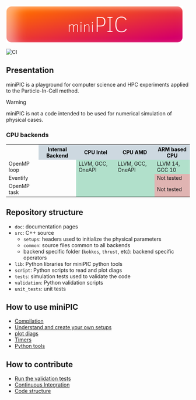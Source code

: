 <img title="Title" alt="title" src="./doc/images/title.png" height="100">

![CI](https://github.com/Maison-de-la-Simulation/miniPIC/actions/workflows/minipic.yml/badge.svg)

## Presentation

miniPIC is a playground for computer science and HPC experiments applied to the Particle-In-Cell method.

> [!WARNING]
> miniPIC is not a code intended to be used for numerical simulation of physical cases.

### CPU backends

<table>
    <tr>
        <th></th>
        <th style="background-color: #CDD8E0; color: black">Internal Backend</th>
        <th style="background-color: #CDD8E0; color: black">CPU Intel</th>
        <th style="background-color: #CDD8E0; color: black">CPU AMD</th>
        <th style="background-color: #CDD8E0; color: black">ARM based CPU</th>
    </tr>
    <tr>
        <td>OpenMP loop</td>
        <td></td>
        <td style="background-color: #B1E0CB">LLVM, GCC, OneAPI</td>
        <td style="background-color: #B1E0CB">LLVM, GCC, OneAPI</td>
        <td style="background-color: #B1E0CB">LLVM 14, GCC 10</td>
    </tr>
    <tr>
        <td>Eventify</td>
        <td></td>
        <td style="background-color: #B1E0CB"></td>
        <td style="background-color: #B1E0CB"></td>
        <td style="background-color: #E0B4B2">Not tested</td>
    </tr>
    <tr>
        <td>OpenMP task</td>
        <td></td>
        <td style="background-color: #B1E0CB"></td>
        <td style="background-color: #B1E0CB"></td>
        <td style="background-color: #E0B4B2">Not tested</td>
    </tr>
</table>

## Repository structure

- `doc`: documentation pages
- `src`: C++ source
  - `setups`: headers used to initialize the physical parameters
  - `common`: source files common to all backends
  - backend specific folder (`kokkos`, `thrust`, etc): backend specific operators
- `lib`: Python libraries for miniPIC python tools
- `script`: Python scripts to read and plot diags
- `tests`: simulation tests used to validate the code
- `validation`: Python validation scripts
- `unit_tests`: unit tests


## How to use miniPIC

- [Compilation](./doc/compilation.md)
- [Understand and create your own setups](./doc/setups.md)
- [plot diags](./doc/diags.md)
- [Timers](./doc/timers.md)
- [Python tools](./doc/python_tools.md)

## How to contribute

- [Run the validation tests](./doc/validation.md)
- [Continuous Integration](./doc/ci.md)
- [Code structure](./doc/code_structure.md)

